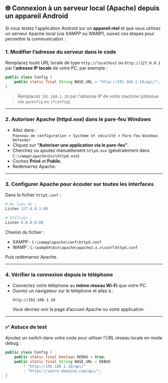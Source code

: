 
## 🌐 Connexion à un serveur local (Apache) depuis un appareil Android

Si vous testez l'application Android sur un **appareil réel** et que vous utilisez un serveur Apache local (via XAMPP ou WAMP), suivez ces étapes pour permettre la communication :

### 1. Modifier l’adresse du serveur dans le code

Remplacez toute URL locale de type `http://localhost` ou `http://127.0.0.1` par l’**adresse IP locale** de votre PC, par exemple :

```java
public class Config {
    public static final String BASE_URL = "http://192.168.1.10/api/";
}
```

> Remplacez `192.168.1.10` par l'adresse IP de votre machine (obtenue via `ipconfig` ou `ifconfig`).

---

### 2. Autoriser Apache (httpd.exe) dans le pare-feu Windows

- Allez dans :  
  `Panneau de configuration > Système et sécurité > Pare-feu Windows Defender`
- Cliquez sur **"Autoriser une application via le pare-feu"**.
- Cherchez ou ajoutez manuellement `httpd.exe` (généralement dans `C:\xampp\apache\bin\httpd.exe`).
- Cochez **Privé** et **Public**.
- Redémarrez Apache.

---

### 3. Configurer Apache pour écouter sur toutes les interfaces

Dans le fichier `httpd.conf` :

```apache
# Au lieu de :
Listen 127.0.0.1:80

# Utilisez :
Listen 0.0.0.0:80
```

Chemin du fichier :

- XAMPP : `C:\xampp\apache\conf\httpd.conf`
- WAMP : `C:\wamp64\bin\apache\apache2.x.x\conf\httpd.conf`

Puis redémarrez Apache.

---

### 4. Vérifier la connexion depuis le téléphone

- Connectez votre téléphone au **même réseau Wi-Fi** que votre PC.
- Ouvrez un navigateur sur le téléphone et allez à :
  ```
  http://192.168.1.10
  ```
  Vous devriez voir la page d’accueil Apache ou votre application.

---

### ✅ Astuce de test

Ajoutez un switch dans votre code pour utiliser l’URL réseau locale en mode debug :

```java
public class Config {
    public static final boolean DEBUG = true;
    public static final String BASE_URL = DEBUG
        ? "http://192.168.1.10/api/"
        : "https://votre-domaine.com/api/";
}
```
